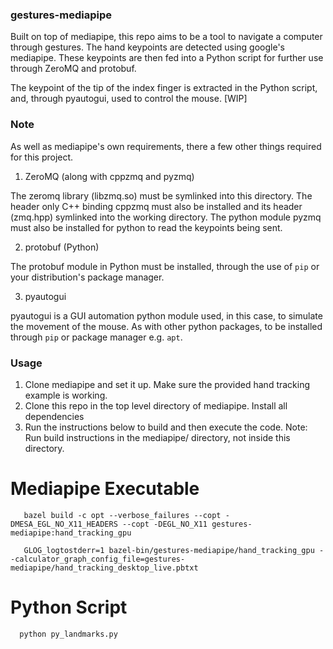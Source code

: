 ### gestures-mediapipe


Built on top of mediapipe, this repo aims to be a tool to navigate a computer through gestures. The hand keypoints are detected using google's mediapipe. These keypoints are then fed into a Python script for further use through ZeroMQ and protobuf. 

The keypoint of the tip of the index finger is extracted in the Python script, and, through pyautogui, used to control the mouse. [WIP]

### Note

As well as mediapipe's own requirements, there a few other things required for this project.

1. ZeroMQ (along with cppzmq and pyzmq)

The zeromq library (libzmq.so) must be symlinked into this directory. The header only C++ binding cppzmq must also be installed and its header (zmq.hpp) symlinked into the working directory. The python module pyzmq must also be installed for python to read the keypoints being sent.

2. protobuf (Python)

The protobuf module in Python must be installed, through the use of `pip` or your distribution's package manager.

3. pyautogui

pyautogui is a GUI automation python module used, in this case, to simulate the movement of the mouse. As with other python packages, to be installed through `pip` or package manager e.g. `apt`. 

### Usage

1. Clone mediapipe and set it up. Make sure the provided hand tracking example is working.
2. Clone this repo in the top level directory of mediapipe. Install all dependencies
3. Run the instructions below to build and then execute the code. Note: Run build instructions in the mediapipe/ directory, not inside this directory.

# Mediapipe Executable

`    bazel build -c opt --verbose_failures --copt -DMESA_EGL_NO_X11_HEADERS --copt -DEGL_NO_X11 gestures-mediapipe:hand_tracking_gpu       `

`    GLOG_logtostderr=1 bazel-bin/gestures-mediapipe/hand_tracking_gpu --calculator_graph_config_file=gestures-mediapipe/hand_tracking_desktop_live.pbtxt `

# Python Script

`   python py_landmarks.py  `